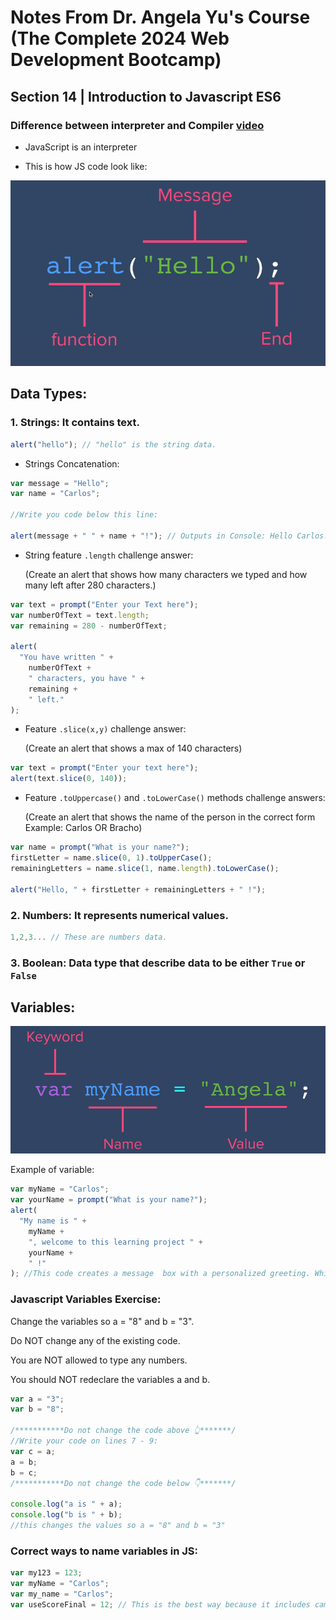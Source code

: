 # Notes From Dr. Angela Yu's Course (The Complete 2024 Web Development Bootcamp)

## Section 14 | Introduction to Javascript ES6

### Difference between interpreter and Compiler [video](https://www.youtube.com/watch?v=_C5AHaS1mOA)

- JavaScript is an interpreter

- This is how JS code look like:

![alt text](image.png)

## Data Types:

### 1. Strings: It contains text.

```javascript
alert("hello"); // "hello" is the string data.
```

- Strings Concatenation:

```javascript
var message = "Hello";
var name = "Carlos";

//Write you code below this line:

alert(message + " " + name + "!"); // Outputs in Console: Hello Carlos!
```

- String feature `.length` challenge answer:

  (Create an alert that shows how many characters we typed and how many left after 280 characters.)

```javascript
var text = prompt("Enter your Text here");
var numberOfText = text.length;
var remaining = 280 - numberOfText;

alert(
  "You have written " +
    numberOfText +
    " characters, you have " +
    remaining +
    " left."
);
```

- Feature `.slice(x,y)` challenge answer:

  (Create an alert that shows a max of 140 characters)

```javascript
var text = prompt("Enter your text here");
alert(text.slice(0, 140));
```

- Feature `.toUppercase()` and `.toLowerCase()` methods challenge answers:

  (Create an alert that shows the name of the person in the correct form Example: Carlos OR Bracho)

```javascript
var name = prompt("What is your name?");
firstLetter = name.slice(0, 1).toUpperCase();
remainingLetters = name.slice(1, name.length).toLowerCase();

alert("Hello, " + firstLetter + remainingLetters + " !");
```

### 2. Numbers: It represents numerical values.

```javascript
1,2,3... // These are numbers data.
```

### 3. Boolean: Data type that describe data to be either `True` or `False`

## Variables:

![alt text](image-2.png)

Example of variable:

```javascript
var myName = "Carlos";
var yourName = prompt("What is your name?");
alert(
  "My name is " +
    myName +
    ", welcome to this learning project " +
    yourName +
    " !"
); //This code creates a message  box with a personalized greeting. Which shows how  we can use variables in alerts.
```

### Javascript Variables Exercise:

Change the variables so a = "8" and b = "3".

Do NOT change any of the existing code.

You are NOT allowed to type any numbers.

You should NOT redeclare the variables a and b.

```javascript
var a = "3";
var b = "8";

/***********Do not change the code above 👆*******/
//Write your code on lines 7 - 9:
var c = a;
a = b;
b = c;
/***********Do not change the code below 👇*******/

console.log("a is " + a);
console.log("b is " + b);
//this changes the values so a = "8" and b = "3"
```

### Correct ways to name variables in JS:

```javascript
var my123 = 123;
var myName = "Carlos";
var my_name = "Carlos";
var useScoreFinal = 12; // This is the best way because it includes camelCase.
```
